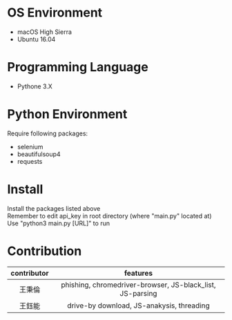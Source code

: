 # OS Environment
* macOS High Sierra
* Ubuntu 16.04
# Programming Language
* Pythone 3.X
# Python Environment
Require following packages:<br>
* selenium
* beautifulsoup4
* requests
# Install
Install the packages listed above <br>
Remember to edit api_key in root directory (where "main.py" located at) <br>
Use "python3 main.py [URL]" to run <br>
# Contribution
| contributor | features    |
| :---------: | :---------: |
| 王秉倫       | phishing, chromedriver-browser, JS-black_list, JS-parsing |
| 王鈺能       | drive-by download, JS-anakysis, threading|
